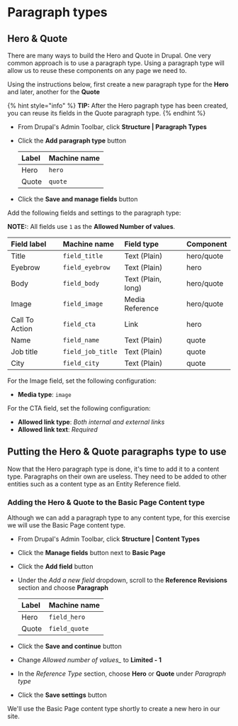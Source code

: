 # Paragraph types

## Hero & Quote

There are many ways to build the Hero and Quote in Drupal. One very common approach is to use a paragraph type. Using a paragraph type will allow us to reuse these components on any page we need to.

Using the instructions below, first create a new paragraph type for the **Hero** and later, another for the **Quote**

{% hint style="info" %}
**TIP:**  After the Hero pagraph type has been created, you can reuse its fields in the Quote paragraph type.
{% endhint %}

* From Drupal's Admin Toolbar, click **Structure \| Paragraph Types**
* Click the **Add paragraph type** button

  | Label | Machine name |
  | :--- | :--- |
  | Hero | `hero` |
  | Quote | `quote` |

* Click the **Save and manage fields** button

Add the following fields and settings to the paragraph type:

**NOTE:**: All fields use `1` as the **Allowed Number of values**.

| Field label | Machine name | Field type | Component |
| :--- | :--- | :--- | :--- |
| Title | `field_title` | Text \(Plain\) | hero/quote |
| Eyebrow | `field_eyebrow` | Text \(Plain\) | hero |
| Body | `field_body` | Text \(Plain, long\) | hero/quote |
| Image | `field_image` | Media Reference | hero/quote |
| Call To Action | `field_cta` | Link | hero |
| Name | `field_name` | Text \(Plain\) | quote |
| Job title | `field_job_title` | Text \(Plain\) | quote |
| City | `field_city` | Text \(Plain\) | quote |

For the Image field, set the following configuration:

* **Media type**: `image`

For the CTA field, set the following configuration:

* **Allowed link type**: _Both internal and external links_
* **Allowed link text**: _Required_

## Putting the Hero & Quote paragraphs type to use

Now that the Hero paragraph type is done, it's time to add it to a content type. Paragraphs on their own are useless. They need to be added to other entities such as a content type as an Entity Reference field.

### Adding the Hero & Quote to the Basic Page Content type

Although we can add a paragraph type to any content type, for this exercise we will use the Basic Page content type.

* From Drupal's Admin Toolbar, click **Structure \| Content Types**
* Click the **Manage fields** button next to **Basic Page**
* Click the **Add field** button
* Under the _Add a new field_ dropdown, scroll to the **Reference Revisions** section and choose **Paragraph**

  | Label | Machine name |
  | :--- | :--- |
  | Hero | `field_hero` |
  | Quote | `field_quote` |

* Click the **Save and continue** button
* Change _Allowed number of values\__ to **Limited - 1**
* In the _Reference Type_ section, choose **Hero** or **Quote** under _Paragraph type_
* Click the **Save settings** button

We'll use the Basic Page content type shortly to create a new hero in our site.

